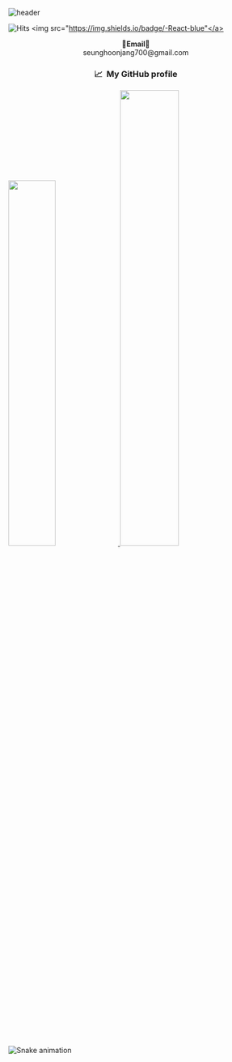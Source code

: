 <!--![header](https://capsule-render.vercel.app/api?type=waving&color=auto&height=250&section=header&text=wellcome👋&fontAlignY=40&fontSize=70)-->
![header](https://capsule-render.vercel.app/api?type=waving&color=auto&height=250&section=header&text=welcome👋&fontSize=70&animation=fadeIn&fontAlignY=38&desc=Seunghoon's%20GitHub%20Profile&descAlignY=55&descAlign=62)
<!--
**Seunghoon0326/Seunghoon0326** is a ✨ _special_ ✨ repository because its `README.md` (this file) appears on your GitHub profile.

Here are some ideas to get you started:

- 🔭 I’m currently working on ...
- 🌱 I’m currently learning ...
- 👯 I’m looking to collaborate on ...
- 🤔 I’m looking for help with ...
- 💬 Ask me about ...
- 📫 How to reach me: ...
- 😄 Pronouns: ...
- ⚡ Fun fact: ...
-->

![Hits](https://hits.seeyoufarm.com/api/count/incr/badge.svg?url=https%3A%2F%2Fgithub.com%2FSeunghoon0326&count_bg=#5b5959&title_bg=%2328A4D7&icon=&icon_color=%23E7E7E7&title=Seunghoon0326&edge_flat=true) 
<img src="https://img.shields.io/badge/-React-blue"</a>

<p align="center">
<Strong>📧Email📧</Strong><br>seunghoonjang700@gmail.com<br>
</p>

<!--<h3 align="center">
📈 &nbsp;My GitHub profile</h3>
<div align="center">
<a href="https://github.com/Seunghoon0326">
  <img height="180em" src="https://github-readme-stats.vercel.app/api?username=Seunghoon0326&show_icons=true&theme=radical" />
</a>
</div>-->

<h3 align="center">
  📈 &nbsp;My GitHub profile
</h3>
  
<a href="s">
  <img src="https://github-readme-stats.vercel.app/api/top-langs/?username=Seunghoon0326&exclude_repo=dkssud8150.github.io&layout=compact&theme=tokyonight" width=43%/>
</a>
<a href="s">
  <img src="https://github-readme-stats.vercel.app/api?username=Seunghoon0326&theme=tokyonight&show_icons=true" width="48%" />
</a>


![Snake animation](https://github.com/thepiyushmalhotra/thepiyushmalhotra/blob/output/github-contribution-grid-snake.svg)
